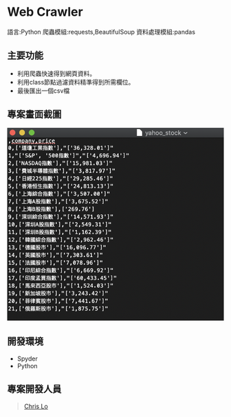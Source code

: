 # Web Crawler

語言:Python
爬蟲模組:requests,BeautifulSoup
資料處理模組:pandas

## 主要功能

- 利用爬蟲快速得到網頁資料。
- 利用class節點過濾資料精準得到所需欄位。
- 最後匯出一個csv檔


## 專案畫面截圖
![image](./yahoo_stock.png)


## 開發環境

- Spyder
- Python


## 專案開發人員

> [Chris Lo](https://github.com/Chrislo-coding)
